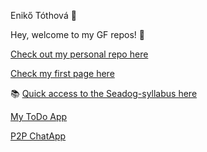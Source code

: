 Enikő Tóthová :woman:

Hey, welcome to my GF repos! :green_heart:

[Check out my personal repo here](https://github.com/bleaksmile)

[Check my first page here](https://bleaksmile.github.io/)

:books: [Quick access to the Seadog-syllabus 
here](https://github.com/green-fox-academy/seadog-syllabus)

[My ToDo App](https://github.com/bleaksmile/todo-app)

[P2P ChatApp](https://github.com/bleaksmile/p2p-chat)
